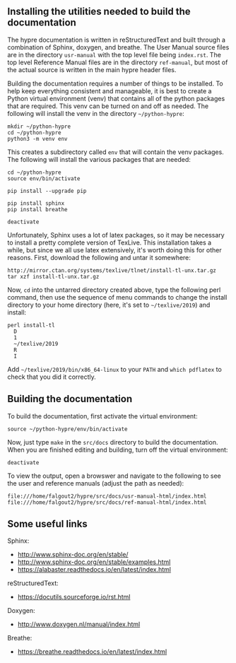 <!--
Copyright 1998-2019 Lawrence Livermore National Security, LLC and other
HYPRE Project Developers. See the top-level COPYRIGHT file for details.

SPDX-License-Identifier: (Apache-2.0 OR MIT)
-->

## Installing the utilities needed to build the documentation

The hypre documentation is written in reStructuredText and built through a
combination of Sphinx, doxygen, and breathe.  The User Manual source files are
in the directory `usr-manual` with the top level file being `index.rst`.  The
top level Reference Manual files are in the directory `ref-manual`, but most of
the actual source is written in the main hypre header files.

Building the documentation requires a number of things to be installed.  To help
keep everything consistent and manageable, it is best to create a Python virtual
environment (venv) that contains all of the python packages that are required.
This venv can be turned on and off as needed.  The following will install the
venv in the directory `~/python-hypre`:

    mkdir ~/python-hypre
    cd ~/python-hypre
    python3 -m venv env

This creates a subdirectory called `env` that will contain the venv packages.
The following will install the various packages that are needed:

    cd ~/python-hypre
    source env/bin/activate

    pip install --upgrade pip

    pip install sphinx
    pip install breathe

    deactivate

Unfortunately, Sphinx uses a lot of latex packages, so it may be necessary to
install a pretty complete version of TexLive.  This installation takes a while,
but since we all use latex extensively, it's worth doing this for other reasons.
First, download the following and untar it somewhere:

    http://mirror.ctan.org/systems/texlive/tlnet/install-tl-unx.tar.gz
    tar xzf install-tl-unx.tar.gz

Now, `cd` into the untarred directory created above, type the following perl
command, then use the sequence of menu commands to change the install directory
to your home directory (here, it's set to `~/texlive/2019`) and install:

    perl install-tl
      D
      1
      ~/texlive/2019
      R
      I

Add `~/texlive/2019/bin/x86_64-linux` to your `PATH` and `which pdflatex` to
check that you did it correctly.

## Building the documentation

To build the documentation, first activate the virtual environment:

    source ~/python-hypre/env/bin/activate
        
Now, just type `make` in the `src/docs` directory to build the documentation.
When you are finished editing and building, turn off the virtual environment:

    deactivate

To view the output, open a browswer and navigate to the following to see the
user and reference manuals (adjust the path as needed):

    file:///home/falgout2/hypre/src/docs/usr-manual-html/index.html
    file:///home/falgout2/hypre/src/docs/ref-manual-html/index.html

## Some useful links

Sphinx:

- http://www.sphinx-doc.org/en/stable/
- http://www.sphinx-doc.org/en/stable/examples.html
- https://alabaster.readthedocs.io/en/latest/index.html

reStructuredText:

- https://docutils.sourceforge.io/rst.html

Doxygen:

- http://www.doxygen.nl/manual/index.html

Breathe:

- https://breathe.readthedocs.io/en/latest/index.html

